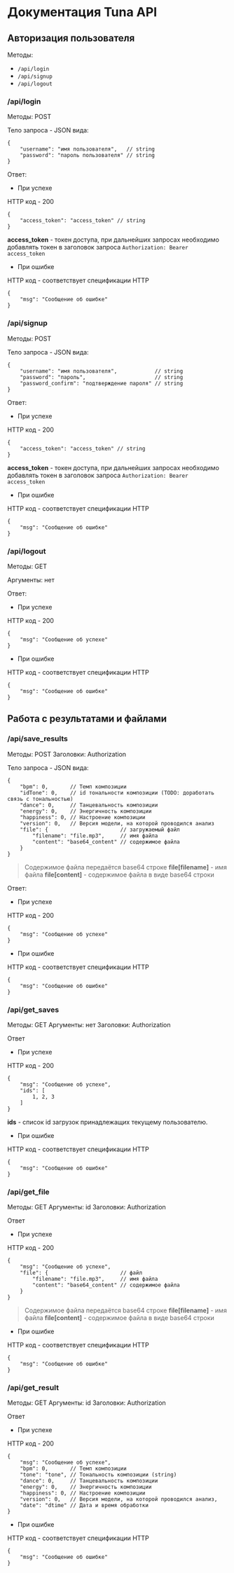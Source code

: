 # Документация Tuna API

## Авторизация пользователя

Методы:

- `/api/login`
- `/api/signup`
- `/api/logout`

### /api/login

Методы: POST

Тело запроса - JSON вида:

```json5
{
    "username": "имя пользователя",   // string
    "password": "пароль пользователя" // string
}
```

Ответ:

- При успехе

HTTP код - 200

```json5
{
    "access_token": "access_token" // string
}
```

**access_token** - токен доступа, при дальнейших запросах необходимо добавлять токен в заголовок запроса `Authorization: Bearer access_token`

- При ошибке

HTTP код - соответствует спецификации HTTP

```json5
{
    "msg": "Сообщение об ошибке"
}
```

### /api/signup

Методы: POST

Тело запроса - JSON вида:

```json5
{
    "username": "имя пользователя",            // string
    "password": "пароль",                      // string
    "password_confirm": "подтверждение пароля" // string
}
```

Ответ:

- При успехе

HTTP код - 200

```json5
{
    "access_token": "access_token" // string
}
```

**access_token** - токен доступа, при дальнейших запросах необходимо добавлять токен в заголовок запроса `Authorization: Bearer access_token`

- При ошибке

HTTP код - соответствует спецификации HTTP

```json5
{
    "msg": "Сообщение об ошибке"
}
```

### /api/logout

Методы: GET

Аргументы: нет

Ответ:

- При успехе

HTTP код - 200

```json5
{
    "msg": "Сообщение об успехе"
}
```

- При ошибке

HTTP код - соответствует спецификации HTTP

```json5
{
    "msg": "Сообщение об ошибке"
}
```

## Работа с результатами и файлами

### /api/save_results

Методы: POST
Заголовки: Authorization

Тело запроса - JSON вида:

```json5
{
    "bpm": 0,       // Темп композиции
    "idTone": 0,    // id тональности композиции (TODO: доработать связь с тональностью)
    "dance": 0,     // Танцевальность композиции
    "energy": 0,    // Энергичность композиции 
    "happiness": 0, // Настроение композиции
    "version": 0,   // Версия модели, на которой проводился анализ
    "file": {                       // загружаемый файл
        "filename": "file.mp3",     // имя файла
        "content": "base64_content" // содержимое файла
    }
}
```

> Содержимое файла передаётся base64 строке
> **file[filename]** - имя файла
> **file[content]** - содержимое файла в виде base64 строки

Ответ:

- При успехе

HTTP код - 200

```json5
{
    "msg": "Сообщение об успехе"
}
```

- При ошибке

HTTP код - соответствует спецификации HTTP

```json5
{
    "msg": "Сообщение об ошибке"
}
```

### /api/get_saves

Методы: GET
Аргументы: нет
Заголовки: Authorization

Ответ

- При успехе

HTTP код - 200

```json5
{
    "msg": "Сообщение об успехе",
    "ids": [
        1, 2, 3
    ]
}
```

**ids** - список id загрузок принадлежащих текущему пользователю.

- При ошибке

HTTP код - соответствует спецификации HTTP

```json5
{
    "msg": "Сообщение об ошибке"
}
```

### /api/get_file

Методы: GET
Аргументы: id
Заголовки: Authorization

Ответ

- При успехе

HTTP код - 200

```json5
{
    "msg": "Сообщение об успехе",
    "file": {                       // файл
        "filename": "file.mp3",     // имя файла
        "content": "base64_content" // содержимое файла
    }
}
```

> Содержимое файла передаётся base64 строке
> **file[filename]** - имя файла
> **file[content]** - содержимое файла в виде base64 строки

- При ошибке

HTTP код - соответствует спецификации HTTP

```json5
{
    "msg": "Сообщение об ошибке"
}
```

### /api/get_result

Методы: GET
Аргументы: id
Заголовки: Authorization

Ответ

- При успехе

HTTP код - 200

```json5
{
    "msg": "Сообщение об успехе",
    "bpm": 0,       // Темп композиции
    "tone": "tone", // Тональность композиции (string)
    "dance": 0,     // Танцевальность композиции
    "energy": 0,    // Энергичность композиции 
    "happiness": 0, // Настроение композиции
    "version": 0,   // Версия модели, на которой проводился анализ,
    "date": "dtime" // Дата и время обработки
}
```

- При ошибке

HTTP код - соответствует спецификации HTTP

```json5
{
    "msg": "Сообщение об ошибке"
}
```
